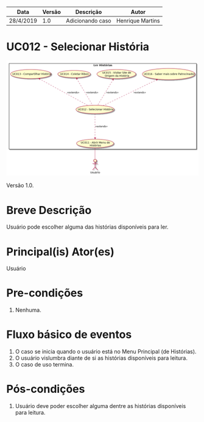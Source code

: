 | Data       | Versão  | Descrição       | Autor            |
| ---------- | ------- | --------------- | ---------------- |
| 28/4/2019 | 1.0 | Adicionando caso | Henrique Martins |


# UC012 - Selecionar História


![diagrama](Ler_Historia.png)

Versão 1.0.

# Breve Descrição
Usuário pode escolher alguma das histórias disponíveis para ler.

# Principal(is) Ator(es)
Usuário

# Pre-condições
1. Nenhuma.

# Fluxo básico de eventos
1. O caso se inicia quando o usuário está no Menu Principal (de Histórias).
1. O usuário vislumbra diante de si as histórias disponíveis para leitura.
1. O caso de uso termina.


# Pós-condições
1. Usuário deve poder escolher alguma dentre as histórias disponíveis para leitura.
